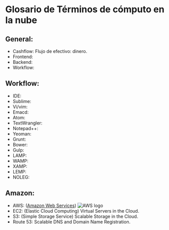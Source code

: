 # Glosario de Términos de cómputo en la nube
## General:
 - Cashflow: Flujo de efectivo: dinero.
 - Frontend:
 - Backend:
 - Workflow:
## Workflow:
 - IDE:
 - Sublime:
 - Vi/vim:
 - Emacd:
 - Atom:
 - TextWrangler:
 - Notepad++:
 - Yeoman:
 - Grunt:
 - Bower:
 - Gulp:
 - LAMP:
 - WAMP:
 - XAMP:
 - LEMP:
 - NOLEG:
## Amazon:
 - AWS: ([Amazon Web Services](https://aws.amazon.com/es/)) ![AWS logo](https://a0.awsstatic.com/main/images/logos/aws_logo_105x39.png)
 - EC2: (Elastic Cloud Computing) Virtual Servers in the Cloud.
 - S3: (Simple Storage Service) Scalable Storage in the Cloud.
 - Route 53: Scalable DNS and Domain Name Registration.
